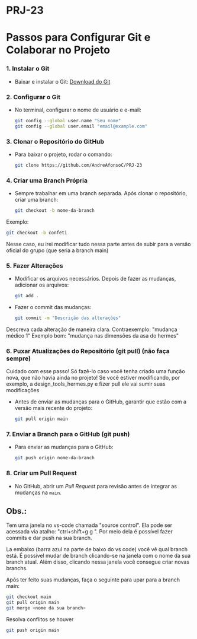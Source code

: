 # PRJ-23


# Passos para Configurar Git e Colaborar no Projeto

### 1. **Instalar o Git**
- Baixar e instalar o Git: [Download do Git](https://git-scm.com/downloads)

### 2. **Configurar o Git**
- No terminal, configurar o nome de usuário e e-mail:
  ```bash
  git config --global user.name "Seu nome"
  git config --global user.email "email@example.com"
  ```

### 3. **Clonar o Repositório do GitHub**
- Para baixar o projeto, rodar o comando:
  ```bash
  git clone https://github.com/AndreAfonsoC/PRJ-23
  ```

### 4. **Criar uma Branch Própria**
- Sempre trabalhar em uma branch separada. Após clonar o repositório, criar uma branch:
  ```bash
  git checkout -b nome-da-branch
  ```
Exemplo:
  ```bash
  git checkout -b confeti
  ```
Nesse caso, eu irei modificar tudo nessa parte antes de subir para a versão oficial do grupo (que seria a branch main)

### 5. **Fazer Alterações**
- Modificar os arquivos necessários. Depois de fazer as mudanças, adicionar os arquivos:
  ```bash
  git add .
  ```
- Fazer o commit das mudanças:
  ```bash
  git commit -m "Descrição das alterações"
  ```
Descreva cada alteração de maneira clara.
Contraexemplo: "mudança médico 1"
Exemplo bom: "mudança nas dimensões da asa do hermes"

### 6. **Puxar Atualizações do Repositório (git pull) (não faça sempre)**
Cuidado com esse passo! Só fazê-lo caso você tenha criado uma função nova, que não havia ainda no projeto!
Se você estiver modificando, por exemplo, a design_tools_hermes.py e fizer pull ele vai sumir suas modificações

- Antes de enviar as mudanças para o GitHub, garantir que estão com a versão mais recente do projeto:
  ```bash
  git pull origin main
  ```

### 7. **Enviar a Branch para o GitHub (git push)**
- Para enviar as mudanças para o GitHub:
  ```bash
  git push origin nome-da-branch
  ```

### 8. **Criar um Pull Request**
- No GitHub, abrir um *Pull Request* para revisão antes de integrar as mudanças na `main`.

## Obs.:
Tem uma janela no vs-code chamada "source control".
Ela pode ser acessada via atalho: "ctrl+shift+g <solta> g <aperta g novamente>".
Por meio dela é possível fazer commits e dar push na sua branch.

La embaixo (barra azul na parte de baixo do vs code) você vê qual branch está.
É possível mudar de branch clicando-se na janela com o nome da sua branch atual.
Além disso, clicando nessa janela você consegue criar novas branchs.

Após ter feito suas mudanças, faça o seguinte para upar para a branch main:
  ```bash
  git checkout main
  git pull origin main
  git merge <nome da sua branch>
  ```
Resolva conflitos se houver
  ```bash
  git push origin main
  ```
